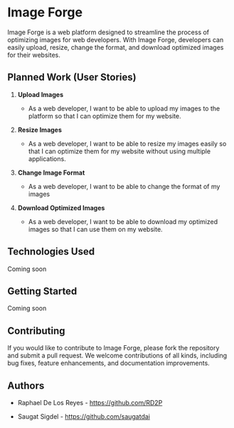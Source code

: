 # Image Forge

Image Forge is a web platform designed to streamline the process of optimizing images for web developers. With Image Forge, developers can easily upload, resize, change the format, and download optimized images for their websites.

## Planned Work (User Stories)

1. **Upload Images**
   - As a web developer, I want to be able to upload my images to the platform so that I can optimize them for my website.

2. **Resize Images**
   - As a web developer, I want to be able to resize my images easily so that I can optimize them for my website without using multiple applications.

3. **Change Image Format**
   - As a web developer, I want to be able to change the format of my images

4. **Download Optimized Images**
   - As a web developer, I want to be able to download my optimized images so that I can use them on my website.

## Technologies Used

Coming soon

## Getting Started

Coming soon

## Contributing

If you would like to contribute to Image Forge, please fork the repository and submit a pull request. We welcome contributions of all kinds, including bug fixes, feature enhancements, and documentation improvements.

## Authors

* Raphael De Los Reyes - https://github.com/RD2P

* Saugat Sigdel - https://github.com/saugatdai

